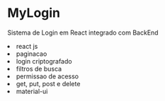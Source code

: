 # MyLogin
Sistema de Login em React integrado com BackEnd

<li>react js 
<li>paginacao
<li>login criptografado
<li>filtros de busca
<li>permissao de acesso
<li> get, put, post e delete
<li>material-ui
